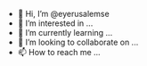 - 👋 Hi, I’m @eyerusalemse
- 👀 I’m interested in ...
- 🌱 I’m currently learning ...
- 💞️ I’m looking to collaborate on ...
- 📫 How to reach me ...

<!---
eyerusalemse/eyerusalemse is a ✨ special ✨ repository because its `README.md` (this file) appears on your GitHub profile.
You can click the Preview link to take a look at your changes.
--->
